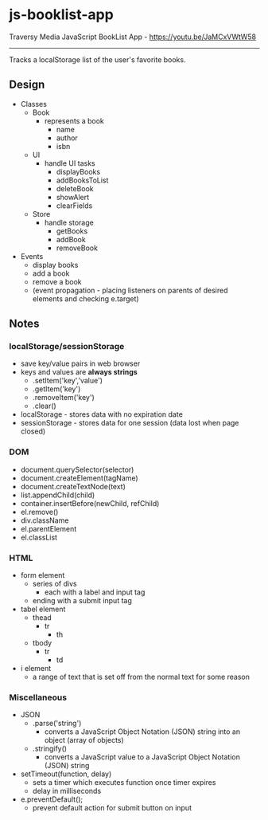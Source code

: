# js-booklist-app

Traversy Media JavaScript BookList App - https://youtu.be/JaMCxVWtW58

***

Tracks a localStorage list of the user's favorite books.

## Design

* Classes
  * Book
    * represents a book
      * name
      * author
      * isbn
  * UI
    * handle UI tasks
      * displayBooks
      * addBooksToList
      * deleteBook
      * showAlert
      * clearFields
  * Store
    * handle storage
      * getBooks
      * addBook
      * removeBook
* Events
  * display books
  * add a book
  * remove a book
  * (event propagation - placing listeners on parents of desired elements and checking e.target)

## Notes

### localStorage/sessionStorage

* save key/value pairs in web browser
* keys and values are **always strings**
  * .setItem('key','value')
  * .getItem('key')
  * .removeItem('key')
  * .clear()
* localStorage - stores data with no expiration date
* sessionStorage - stores data for one session (data lost when page closed)

### DOM

* document.querySelector(selector)
* document.createElement(tagName)
* document.createTextNode(text)
* list.appendChild(child)
* container.insertBefore(newChild, refChild)
* el.remove()
* div.className
* el.parentElement
* el.classList

### HTML

* form element
  * series of divs
    * each with a label and input tag
  * ending with a submit input tag
* tabel element
  * thead
    * tr
      * th
  * tbody
    * tr
      * td
* i element
  * a range of text that is set off from the normal text for some reason

### Miscellaneous

* JSON
  * .parse('string')
    * converts a JavaScript Object Notation (JSON) string into an object (array of objects)
  * .stringify()
    * converts a JavaScript value to a JavaScript Object Notation (JSON) string
* setTimeout(function, delay)
  * sets a timer which executes function once timer expires
  * delay in milliseconds
* e.preventDefault();
  * prevent default action for submit button on input